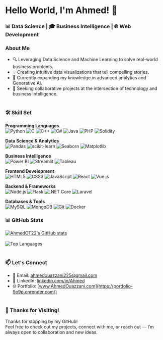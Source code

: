 <h1>Hello World, I'm Ahmed! 👋</h1>
<h3>📊 Data Science | 🎓 Business Intelligence | 🌐 Web Development</h3>

### About Me

- 🔍 Leveraging Data Science and Machine Learning to solve real-world business problems.  
- 💡 Creating intuitive data visualizations that tell compelling stories.  
- 🌱 Currently expanding my knowledge in advanced analytics and Generative AI.  
- 🤝 Seeking collaborative projects at the intersection of technology and business intelligence.
<br><br>

### 🛠️ Skill Set

**Programming Languages**  
![Python](https://img.shields.io/badge/Python-3776AB?logo=python&logoColor=white&style=for-the-badge)
![C](https://img.shields.io/badge/C-A8B9CC?logo=c&logoColor=white&style=for-the-badge)
![C++](https://img.shields.io/badge/C++-00599C?logo=c%2b%2b&logoColor=white&style=for-the-badge)
![C#](https://img.shields.io/badge/C%23-239120?logo=c-sharp&logoColor=white&style=for-the-badge)
![Java](https://img.shields.io/badge/Java-007396?logo=java&logoColor=white&style=for-the-badge)
![PHP](https://img.shields.io/badge/PHP-777BB4?logo=php&logoColor=white&style=for-the-badge)
![Solidity](https://img.shields.io/badge/Solidity-363636?logo=solidity&logoColor=white&style=for-the-badge)

**Data Science & Analytics**  
![Pandas](https://img.shields.io/badge/Pandas-150458?logo=pandas&logoColor=white&style=for-the-badge)
![scikit-learn](https://img.shields.io/badge/scikit--learn-F7931E?logo=scikit-learn&logoColor=white&style=for-the-badge)
![Seaborn](https://img.shields.io/badge/Seaborn-19AEFF?style=for-the-badge&logo=python&logoColor=white)
![Matplotlib](https://img.shields.io/badge/Matplotlib-11557C?style=for-the-badge&logo=python&logoColor=white)

**Business Intelligence**  
![Power BI](https://img.shields.io/badge/Power%20BI-F2C811?logo=powerbi&logoColor=black&style=for-the-badge)
![Streamlit](https://img.shields.io/badge/Streamlit-FF4B4B?logo=streamlit&logoColor=white&style=for-the-badge)
![Tableau](https://img.shields.io/badge/Tableau-E97627?logo=tableau&logoColor=white&style=for-the-badge)

**Frontend Development**  
![HTML5](https://img.shields.io/badge/HTML5-E34F26?logo=html5&logoColor=white&style=for-the-badge)
![CSS3](https://img.shields.io/badge/CSS3-1572B6?logo=css3&logoColor=white&style=for-the-badge)
![JavaScript](https://img.shields.io/badge/JavaScript-F7DF1E?logo=javascript&logoColor=black&style=for-the-badge)
![React](https://img.shields.io/badge/React-20232A?logo=react&logoColor=61DAFB&style=for-the-badge)
![Vue.js](https://img.shields.io/badge/Vue.js-4FC08D?logo=vue.js&logoColor=white&style=for-the-badge)

**Backend & Frameworks**  
![Node.js](https://img.shields.io/badge/Node.js-339933?logo=node.js&logoColor=white&style=for-the-badge)
![Flask](https://img.shields.io/badge/Flask-000000?logo=flask&logoColor=white&style=for-the-badge)
![.NET Core](https://img.shields.io/badge/.NET-512BD4?logo=dotnet&logoColor=white&style=for-the-badge)
![Laravel](https://img.shields.io/badge/Laravel-FF2D20?logo=laravel&logoColor=white&style=for-the-badge)

**Databases & Tools**  
![MySQL](https://img.shields.io/badge/MySQL-4479A1?logo=mysql&logoColor=white&style=for-the-badge)
![MongoDB](https://img.shields.io/badge/MongoDB-47A248?logo=mongodb&logoColor=white&style=for-the-badge)
![Git](https://img.shields.io/badge/Git-F05032?logo=git&logoColor=white&style=for-the-badge)
![Docker](https://img.shields.io/badge/Docker-2496ED?logo=docker&logoColor=white&style=for-the-badge)
</br>

### 📊 GitHub Stats
[![AhmedOT22's GitHub stats](https://github-readme-stats.vercel.app/api?username=AhmedOT22)](https://github.com/AhmedOT22/github-readme-stats)
</br></br>
![Top Languages](https://github-readme-stats.vercel.app/api/top-langs/?username=AhmedOT22&langs_count=6&size_weight=0.3&count_weight=0.7)
</br></br>

### 📫 Let's Connect
- 📧 Email: [ahmedouazzani225@gmail.com](mailto:ahmedouazzani225@gmail.com)
- 💼 LinkedIn: [linkedin.com/in/Ahmed](https://www.linkedin.com/in/ahmed-ouazzani-5b078b205/)
- 🌐 Portfolio: [www.AhmedOuazzani.com](https://portfolio-9o9p.onrender.com/)
</br></br>

### 🙏 Thanks for Visiting!
Thanks for stopping by my GitHub!  
Feel free to check out my projects, connect with me, or reach out — I’m always open to collaboration and new ideas.
